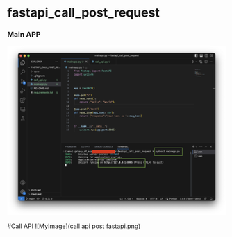 # fastapi_call_post_request

### Main APP

<img src="fastapi mainapp.png" alt="Alt text" title="Optional title">

#Call API
![MyImage](call api post fastapi.png)

